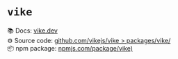 # `vike`

📚 Docs: [vike.dev](https://vike.dev)  
⚙️  Source code: [github.com/vikejs/vike > packages/vike/](https://github.com/vikejs/vike/tree/main/packages/vike)  
📦 npm package: [npmjs.com/package/vike)](https://npmjs.com/package/vike)  
